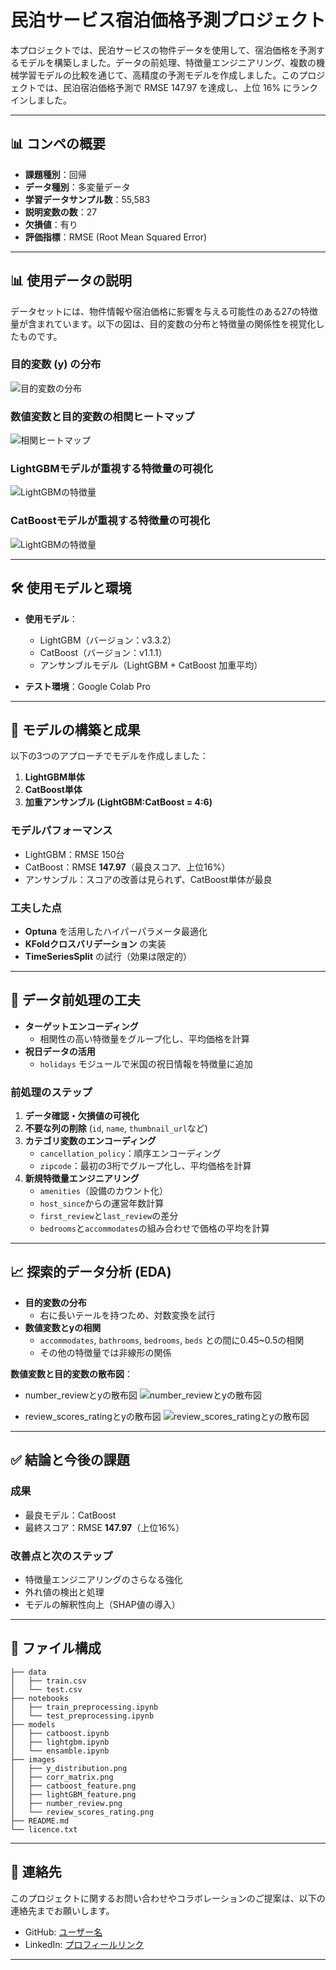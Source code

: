 # 民泊サービス宿泊価格予測プロジェクト

本プロジェクトでは、民泊サービスの物件データを使用して、宿泊価格を予測するモデルを構築しました。データの前処理、特徴量エンジニアリング、複数の機械学習モデルの比較を通じて、高精度の予測モデルを作成しました。このプロジェクトでは、民泊宿泊価格予測で RMSE 147.97 を達成し、上位 16% にランクインしました。

---

## 📊 コンペの概要
- **課題種別**：回帰
- **データ種別**：多変量データ
- **学習データサンプル数**：55,583
- **説明変数の数**：27
- **欠損値**：有り
- **評価指標**：RMSE (Root Mean Squared Error)

---

## 📊 使用データの説明
データセットには、物件情報や宿泊価格に影響を与える可能性のある27の特徴量が含まれています。以下の図は、目的変数の分布と特徴量の関係性を視覚化したものです。

### 目的変数 (y) の分布
![目的変数の分布](images/y_distribution.png)

### 数値変数と目的変数の相関ヒートマップ
![相関ヒートマップ](images/corr_matrix.png)

### LightGBMモデルが重視する特徴量の可視化
![LightGBMの特徴量](images/lightGBM_features.png)

### CatBoostモデルが重視する特徴量の可視化
![LightGBMの特徴量](images/catboost_features.png)


---

## 🛠️ 使用モデルと環境
- **使用モデル**：
  - LightGBM（バージョン：v3.3.2）
  - CatBoost（バージョン：v1.1.1）
  - アンサンブルモデル（LightGBM + CatBoost 加重平均）

- **テスト環境**：Google Colab Pro

---

## 🎯 モデルの構築と成果
以下の3つのアプローチでモデルを作成しました：
1. **LightGBM単体**
2. **CatBoost単体**
3. **加重アンサンブル (LightGBM:CatBoost = 4:6)**

### モデルパフォーマンス
- LightGBM：RMSE 150台
- CatBoost：RMSE **147.97**（最良スコア、上位16%）
- アンサンブル：スコアの改善は見られず、CatBoost単体が最良

### 工夫した点
- **Optuna** を活用したハイパーパラメータ最適化
- **KFoldクロスバリデーション** の実装
- **TimeSeriesSplit** の試行（効果は限定的）

---

## 🔧 データ前処理の工夫
- **ターゲットエンコーディング**
   - 相関性の高い特徴量をグループ化し、平均価格を計算
- **祝日データの活用**
   - `holidays` モジュールで米国の祝日情報を特徴量に追加

### 前処理のステップ
1. **データ確認・欠損値の可視化**
2. **不要な列の削除** (`id`, `name`, `thumbnail_url`など)
3. **カテゴリ変数のエンコーディング**
   - `cancellation_policy`：順序エンコーディング
   - `zipcode`：最初の3桁でグループ化し、平均価格を計算
4. **新規特徴量エンジニアリング**
   - `amenities`（設備のカウント化）
   - `host_since`からの運営年数計算
   - `first_review`と`last_review`の差分
   - `bedrooms`と`accommodates`の組み合わせで価格の平均を計算

---

## 📈 探索的データ分析 (EDA)
- **目的変数の分布**
  - 右に長いテールを持つため、対数変換を試行
- **数値変数とyの相関**
  - `accommodates`, `bathrooms`, `bedrooms`, `beds` との間に0.45~0.5の相関
  - その他の特徴量では非線形の関係

**数値変数と目的変数の散布図**：

- number_reviewとyの散布図
![number_reviewとyの散布図](images/number_review.png)

- review_scores_ratingとyの散布図
![review_scores_ratingとyの散布図](images/review_scores_rating.png)

---

## ✅ 結論と今後の課題
### 成果
- 最良モデル：CatBoost
- 最終スコア：RMSE **147.97**（上位16%）

### 改善点と次のステップ
- 特徴量エンジニアリングのさらなる強化
- 外れ値の検出と処理
- モデルの解釈性向上（SHAP値の導入）

---

## 📂 ファイル構成
```
├── data
│   ├── train.csv
│   └── test.csv
├── notebooks
│   ├── train_preprocessing.ipynb
│   └── test_preprocessing.ipynb   
├── models
│   ├── catboost.ipynb
│   ├── lightgbm.ipynb
│   └── ensamble.ipynb
├── images
│   ├── y_distribution.png
│   ├── corr_matrix.png
│   ├── catboost_feature.png
│   ├── lightGBM_feature.png
│   ├── number_review.png
│   └── review_scores_rating.png
├── README.md
└── licence.txt
```

---

## 📧 連絡先
このプロジェクトに関するお問い合わせやコラボレーションのご提案は、以下の連絡先までお願いします。
- GitHub: [ユーザー名](https://github.com/capri7)
- LinkedIn: [プロフィールリンク](https://www.linkedin.com/in/kazue-hayakawa-a650672b1/)

---

